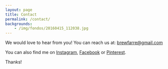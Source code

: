 ```yaml
---
layout: page
title: Contact
permalink: /contact/
backgrounds:
    - /img/fondos/20160415_112038.jpg
---
```


We would love to hear from you! You can reach us at: <a href="mailto:brewfarre@gmail.com" target="_blank">brewfarre@gmail.com</a>  

You can also find me on <a href="https://www.instagram.com/coloma.farre/" target="_blank">Instagram</a>, <a href="https://www.facebook.com/coloma.farre" target="_blank">Facebook</a> or <a href="https://es.pinterest.com/colomafarre/" target="_blank">Pinterest</a>. 

Thanks!
